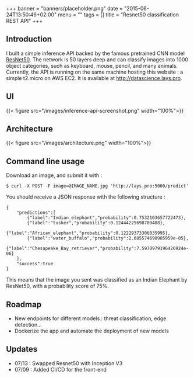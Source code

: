 +++
banner = "banners/placeholder.png"
date = "2015-06-24T13:50:46+02:00"
menu = ""
tags = []
title = "Resnet50 classification REST API"
+++

## Introduction

I built a simple inference API backed by the famous pretrained CNN model [ResNet50](https://www.mathworks.com/help/deeplearning/ref/resnet50.html). The network is 50 layers deep and can classify images into 1000 object categories, such as keyboard, mouse, pencil, and many animals.
Currently, the API is running on the same machine hosting this website : a simple t2.micro on AWS EC2. It is available at <http://datascience.lays.pro>.

## UI

{{< figure src="/images/inference-api-screenshot.png" width="100%">}}

## Architecture

{{< figure src="/images/architecture.png" width="100%">}}

## Command line usage

Download an image, and submit it with :

`$ curl -X POST -F image=@IMAGE_NAME.jpg 'http://lays.pro:5000/predict'`

You should receive a JSON response with the following structure : 
```
{
	"predictions":[
		{"label":"Indian_elephant","probability":0.7532103657722473},
		{"label":"tusker","probability":0.12444225698709488},
		{"label":"African_elephant","probability":0.12229373306035995},
		{"label":"water_buffalo","probability":2.685574690985959e-05},
		{"label":"Chesapeake_Bay_retriever","probability":7.5970979196426924e-06}
	],
	"success":true
}
```

This means that the image you sent was classified as an Indian Elephant by ResNet50, with a probability score of 75%.


## Roadmap

- New endpoints for different models : threat classification, edge detection...
- Dockerize the app and automate the deployment of new models

## Updates
- 07/13 : Swapped Resnet50 with Inception V3
- 07/09 : Added CI/CD for the front-end